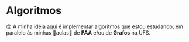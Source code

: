 # Algoritmos

🙃 A minha ideia aqui é implementar algoritmos que estou estudando, em paralelo às minhas 🏫aulas🏫 de  __PAA__ e/ou de __Grafos__ na UFS.

